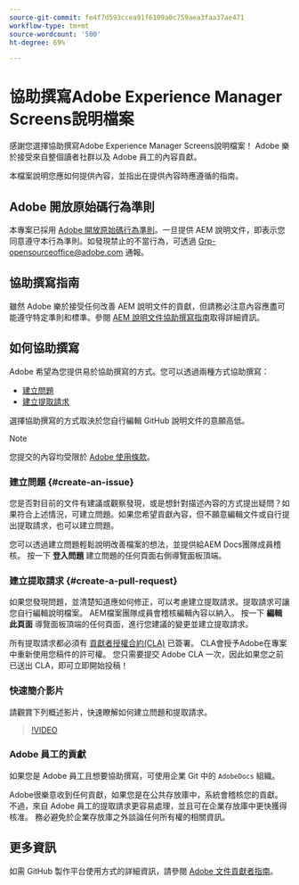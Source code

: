 ```yaml
---
source-git-commit: fe4f7d593ccea91f6109a0c759aea3faa37ae471
workflow-type: tm+mt
source-wordcount: '500'
ht-degree: 69%

---
```

# 協助撰寫Adobe Experience Manager Screens說明檔案

感謝您選擇協助撰寫Adobe Experience Manager Screens說明檔案！ Adobe 樂於接受來自整個讀者社群以及 Adobe 員工的內容貢獻。

本檔案說明您應如何提供內容，並指出在提供內容時應遵循的指南。

## Adobe 開放原始碼行為準則

本專案已採用 [Adobe 開放原始碼行為準則](code-of-conduct.md)。一旦提供 AEM 說明文件，即表示您同意遵守本行為準則。如發現禁止的不當行為，可透過 [Grp-opensourceoffice@adobe.com](mailto:Grp-opensourceoffice@adobe.com) 通報。

## 協助撰寫指南

雖然 Adobe 樂於接受任何改善 AEM 說明文件的貢獻，但請務必注意內容應盡可能遵守特定準則和標準。參閱 [AEM 說明文件協助撰寫指南](guidelines.md)取得詳細資訊。

## 如何協助撰寫

Adobe 希望為您提供易於協助撰寫的方式。您可以透過兩種方式協助撰寫：

* [建立問題](#create-an-issue)
* [建立提取請求](#create-a-pull-request)

選擇協助撰寫的方式取決於您自行編輯 GitHub 說明文件的意願高低。

>[!NOTE]
>
>您提交的內容均受限於 [Adobe 使用條款](https://www.adobe.com/tw/legal/terms.html)。

### 建立問題 {#create-an-issue}

您是否對目前的文件有建議或觀察發現，或是想針對描述內容的方式提出疑問？如果符合上述情況，可建立問題。如果您希望貢獻內容，但不願意編輯文件或自行提出提取請求，也可以建立問題。

您可以透過建立問題輕鬆說明改善檔案的想法，並提供給AEM Docs團隊成員稽核。 按一下 **登入問題** 建立問題的任何頁面右側導覽面板頂端。

### 建立提取請求 {#create-a-pull-request}

如果您發現問題，並清楚知道應如何修正，可以考慮建立提取請求。提取請求可讓您自行編輯說明檔案。 AEM檔案團隊成員會稽核編輯內容以納入。 按一下 **編輯此頁面** 導覽面板頂端的任何頁面，進行您建議的變更並建立提取請求。

所有提取請求都必須有 [貢獻者授權合約(CLA)](https://opensource.adobe.com/cla.html) 已簽署。 CLA會授予Adobe在專案中重新使用您稿件的許可權。 您只需要提交 Adobe CLA 一次，因此如果您之前已送出 CLA，即可立即開始投稿！

### 快速簡介影片

請觀賞下列概述影片，快速瞭解如何建立問題和提取請求。

>[!VIDEO](https://video.tv.adobe.com/v/27069)

### Adobe 員工的貢獻

如果您是 Adobe 員工且想要協助撰寫，可使用企業 Git 中的 `AdobeDocs` 組織。

Adobe很樂意收到任何貢獻，如果您是在公共存放庫中，系統會稽核您的貢獻。 不過，來自 Adobe 員工的提取請求更容易處理，並且可在企業存放庫中更快獲得核准。 務必避免於企業存放庫之外談論任何所有權的相關資訊。

## 更多資訊

如需 GitHub 製作平台使用方式的詳細資訊，請參閱 [Adobe 文件貢獻者指南](https://experienceleague.adobe.com/en/docs/contributor/contributor-guide/introduction)。
